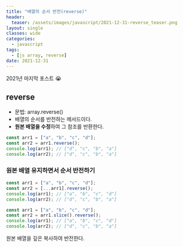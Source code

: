 ```yaml
---
title: "배열의 순서 반전(reverse)"
header:
  teaser: /assets/images/javascript/2021-12-31-reverse_teaser.png
layout: single
classes: wide
categories:
  - javascript
tags:
  - [js array, reverse]
date: 2021-12-31
---
```


2021년 마지막 포스트 😭

## reverse 
* 문법: array.reverse()  
* 배열의 순서를 반전하는 메서드이다.
* **원본 배열을 수정**하여 그 참조를 반환한다.

```javascript
const arr1 = ["a", "b", "c", "d"];
const arr2 = arr1.reverse();
console.log(arr1); // ["d", "c", "b", "a"]
console.log(arr2); // ["d", "c", "b", "a"]
```

### 원본 배열 유지하면서 순서 반전하기

```javascript
const arr1 = ["a", "b", "c", "d"];
const arr2 = [...arr1].reverse();
console.log(arr1); // ["a", "b", "c", "d"]
console.log(arr2); // ["d", "c", "b", "a"]
```
```javascript
const arr1 = ["a", "b", "c", "d"];
const arr2 = arr1.slice().reverse();
console.log(arr1); // ["a", "b", "c", "d"]
console.log(arr2); // ["d", "c", "b", "a"]
```
원본 배열을 깊은 복사하여 반전한다. 